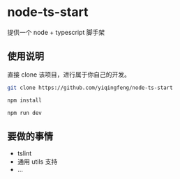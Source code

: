 # node-ts-start

提供一个 node + typescript 脚手架

## 使用说明

直接 clone 该项目，进行属于你自己的开发。

```bash
git clone https://github.com/yiqingfeng/node-ts-start

npm install

npm run dev
```


## 要做的事情

- tslint
- 通用 utils 支持
- ...